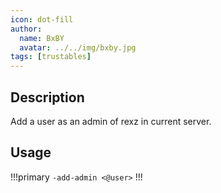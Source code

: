 ```yaml
---
icon: dot-fill
author:
  name: BxBY
  avatar: ../../img/bxby.jpg
tags: [trustables]
---
```


## Description
Add a user as an admin of rexz in current server.

## Usage
!!!primary
`-add-admin <@user>`
!!!